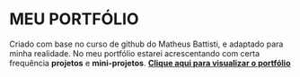 # MEU PORTFÓLIO
Criado com base no curso de github do Matheus Battisti, e adaptado para minha realidade. 
No meu portfólio estarei acrescentando com certa frequência **projetos** e **mini-projetos**.
[**Clique aqui para visualizar o portfólio**](https://devsora.github.io/)
